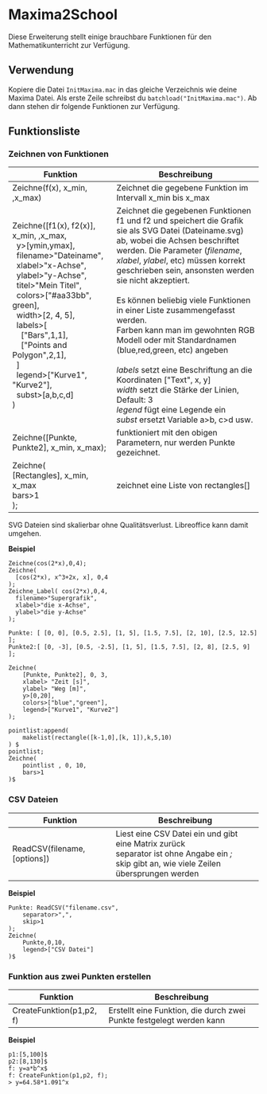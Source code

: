 # Maxima2School

Diese Erweiterung stellt einige brauchbare Funktionen für den Mathematikunterricht zur Verfügung.

## Verwendung
Kopiere die Datei `InitMaxima.mac` in das gleiche Verzeichnis wie deine Maxima Datei.
Als erste Zeile schreibst du `batchload("InitMaxima.mac")`.
Ab dann stehen dir folgende Funktionen zur Verfügung.

## Funktionsliste

### Zeichnen von Funktionen

Funktion | Beschreibung
------------ | -------------
Zeichne(f(x), x_min, ,x_max) | Zeichnet die gegebene Funktion im Intervall x_min bis x_max |
Zeichne([f1(x), f2(x)], x_min, ,x_max,<br>&nbsp;&nbsp;y>[ymin,ymax],<br>&nbsp;&nbsp;filename>"Dateiname",<br>&nbsp;&nbsp;xlabel>"x-Achse",<br>&nbsp;&nbsp;ylabel>"y-Achse",<br>&nbsp;&nbsp;titel>"Mein Titel",<br>&nbsp;&nbsp;colors>["#aa33bb", green],<br>&nbsp;&nbsp;width>[2, 4, 5],<br>&nbsp;&nbsp;labels>[<br>&nbsp;&nbsp;&nbsp;&nbsp;["Bars",1,1],<br>&nbsp;&nbsp;&nbsp;&nbsp;["Points and Polygon",2,1],<br>&nbsp;&nbsp;]<br>&nbsp;&nbsp;legend>["Kurve1", "Kurve2"],<br>&nbsp;&nbsp;subst>[a,b,c,d]<br>) | Zeichnet die gegebenen Funktionen f1 und f2 und speichert die Grafik sie als SVG Datei (Dateiname.svg) ab, wobei die Achsen beschriftet werden. Die Parameter (*filename*, *xlabel*, *ylabel*, etc) müssen korrekt geschrieben sein, ansonsten werden sie nicht akzeptiert.<br><br>Es können beliebig viele Funktionen in einer Liste zusammengefasst werden.<br>Farben kann man im gewohnten RGB Modell oder mit Standardnamen (blue,red,green, etc) angeben<br><br>*labels* setzt eine Beschriftung an die Koordinaten ["Text", x, y]<br>*width* setzt die Stärke der Linien, Default: 3<br>*legend* fügt eine Legende ein<br>*subst* ersetzt Variable a>b, c>d usw.|
Zeichne([Punkte, Punkte2], x_min, x_max); | funktioniert mit den obigen Parametern, nur werden Punkte gezeichnet.|
Zeichne(<br>[Rectangles], x_min, x_max<br>bars>1<br>); | zeichnet eine Liste von rectangles[]|

SVG Dateien sind skalierbar ohne Qualitätsverlust. Libreoffice kann damit umgehen.

**Beispiel**
```
Zeichne(cos(2*x),0,4);
Zeichne(
  [cos(2*x), x^3+2x, x], 0,4
);
Zeichne_Label( cos(2*x),0,4,
  filename>"Supergrafik",
  xlabel>"die x-Achse",
  ylabel>"die y-Achse"
);

Punkte: [ [0, 0], [0.5, 2.5], [1, 5], [1.5, 7.5], [2, 10], [2.5, 12.5] ];
Punkte2:[ [0, -3], [0.5, -2.5], [1, 5], [1.5, 7.5], [2, 8], [2.5, 9] ];

Zeichne(
    [Punkte, Punkte2], 0, 3,
    xlabel> "Zeit [s]",
    ylabel> "Weg [m]",
    y>[0,20],
    colors>["blue","green"],
    legend>["Kurve1", "Kurve2"]
);

pointlist:append(
    makelist(rectangle([k-1,0],[k, 1]),k,5,10)
) $
pointlist;
Zeichne(
    pointlist , 0, 10,
    bars>1
)$
```
### CSV Dateien

Funktion | Beschreibung
------------ | -------------
ReadCSV(filename,[options]) | Liest eine CSV Datei ein und gibt eine Matrix zurück<br>separator ist ohne Angabe ein *;*<br>skip gibt an, wie viele Zeilen übersprungen werden

**Beispiel**
```
Punkte: ReadCSV("filename.csv",
    separator>",",
    skip>1
);
Zeichne(
    Punkte,0,10,
    legend>["CSV Datei"]
)$
```

### Funktion aus zwei Punkten erstellen

Funktion | Beschreibung
------------ | -------------
CreateFunktion(p1,p2, f) | Erstellt eine Funktion, die durch zwei Punkte festgelegt werden kann

**Beispiel**
```
p1:[5,100]$
p2:[8,130]$
f: y=a*b^x$
f: CreateFunktion(p1,p2, f);
> y=64.58*1.091^x
```
